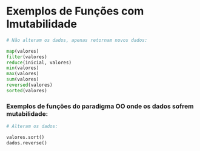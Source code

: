 # Exemplos de Funções com Imutabilidade


````python
# Não alteram os dados, apenas retornam novos dados:

map(valores)
filter(valores)
reduce(inicial, valores)
min(valores)
max(valores)
sum(valores)
reversed(valores)
sorted(valores)
````

### Exemplos de funções do paradigma OO onde os dados sofrem mutabilidade:

````python
# Alteram os dados:

valores.sort()
dados.reverse()
````